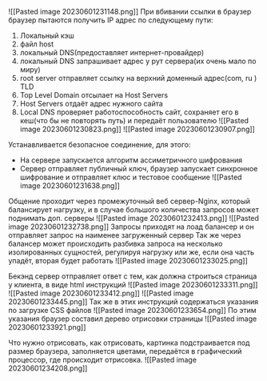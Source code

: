 ![[Pasted image 20230601231148.png]]
При вбивании ссылки в браузер браузер пытаются получить IP адрес по следующему пути:
1) Локальный кэш
2) файл host
3) локальный DNS(предоставляет интернет-провайдер)
4) локальный DNS запрашивает адрес у рут сервера(их очень мало по миру)
5) root server отправляет ссылку на верхний доменный адрес(com, ru ) TLD
6) Top Level Domain отсылает на Host Servers
7) Host Servers отдаёт адрес нужного сайта
8) Local DNS проверяет работоспособность сайт, сохраняет его в кеш(что бы не повторять путь) и передаёт пользователю
![[Pasted image 20230601230823.png]]
![[Pasted image 20230601230907.png]]

Устанавливается безопасное соединение, для этого:
- На сервере запускается алгоритм ассиметричного шифрования
- Сервер отправляет публичный ключ, браузер запускает синхронное шифрование и отправляет клюс и тестовое сообщение
![[Pasted image 20230601231638.png]]

Общение проходит через промежуточный  веб сервер-Nginx, который балансирует нагрузку, и в случае большого количества запросов может поднимать доп. серверы
![[Pasted image 20230601232413.png]]
![[Pasted image 20230601232738.png]]
Запросы приходят на лоад балансер и он отправляет запрос на наименее загруженный сервер
Так же через балансер может происходить разбивка запроса на несколько изолированных сущностей, регулируя нагрузку или же, если она часть упадёт, вторая будет работать
![[Pasted image 20230601233025.png]]

Бекэнд сервер отправляет ответ с тем, как должна строиться страница у клиента, в виде html инструкций
![[Pasted image 20230601233311.png]]
![[Pasted image 20230601233412.png]]
![[Pasted image 20230601233445.png]]
Так же в этих инструкций содержаться указания по загрузке CSS файлов
![[Pasted image 20230601233654.png]]
По этим указания браузер составил дерево отрисовки страницы
![[Pasted image 20230601233921.png]]

Что нужно отрисовать, как отрисовать, картинка подстраивается под размер браузера, заполняется цветами, передаётся в графический процессор, где происходит отрисовка.
![[Pasted image 20230601234208.png]]
